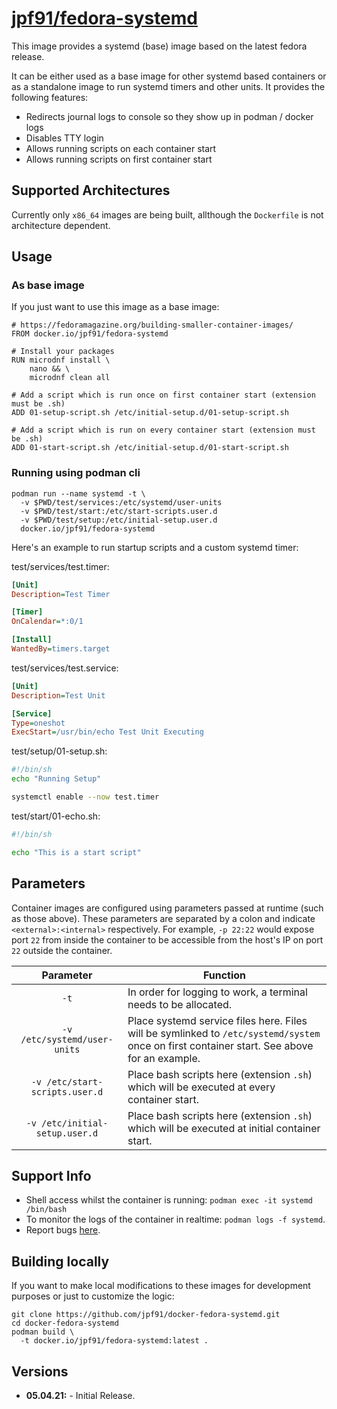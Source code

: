 # [jpf91/fedora-systemd](https://github.com/jpf91/docker-fedora-systemd)

This image provides a systemd (base) image based on the latest fedora release.

It can be either used as a base image for other systemd based containers or as a
standalone image to run systemd timers and other units. It provides the following features:

* Redirects journal logs to console so they show up in podman / docker logs
* Disables TTY login
* Allows running scripts on each container start
* Allows running scripts on first container start

## Supported Architectures

Currently only `x86_64` images are being built, allthough the `Dockerfile` is not architecture dependent.

## Usage

### As base image

If you just want to use this image as a base image:
```
# https://fedoramagazine.org/building-smaller-container-images/
FROM docker.io/jpf91/fedora-systemd

# Install your packages
RUN microdnf install \
    nano && \
    microdnf clean all

# Add a script which is run once on first container start (extension must be .sh)
ADD 01-setup-script.sh /etc/initial-setup.d/01-setup-script.sh

# Add a script which is run on every container start (extension must be .sh)
ADD 01-start-script.sh /etc/initial-setup.d/01-start-script.sh
```

### Running using podman cli

```
podman run --name systemd -t \
  -v $PWD/test/services:/etc/systemd/user-units
  -v $PWD/test/start:/etc/start-scripts.user.d
  -v $PWD/test/setup:/etc/initial-setup.user.d
  docker.io/jpf91/fedora-systemd
```

Here's an example to run startup scripts and a custom systemd timer:

test/services/test.timer:
```ini
[Unit]
Description=Test Timer

[Timer]
OnCalendar=*:0/1

[Install]
WantedBy=timers.target
```

test/services/test.service:
```ini
[Unit]
Description=Test Unit

[Service]
Type=oneshot
ExecStart=/usr/bin/echo Test Unit Executing
```

test/setup/01-setup.sh:
```bash
#!/bin/sh
echo "Running Setup"

systemctl enable --now test.timer
```

test/start/01-echo.sh:
```bash
#!/bin/sh

echo "This is a start script"
```


## Parameters

Container images are configured using parameters passed at runtime (such as those above). These parameters are separated by a colon and indicate `<external>:<internal>` respectively. For example, `-p 22:22` would expose port `22` from inside the container to be accessible from the host's IP on port `22` outside the container.

| Parameter | Function |
| :----: | --- |
| `-t` | In order for logging to work, a terminal needs to be allocated. |
| `-v /etc/systemd/user-units` | Place systemd service files here. Files will be symlinked to `/etc/systemd/system` once on first container start. See above for an example. |
| `-v /etc/start-scripts.user.d` | Place bash scripts here (extension `.sh`) which will be executed at every container start. |
| `-v /etc/initial-setup.user.d` | Place bash scripts here (extension `.sh`) which will be executed at initial container start. |

## Support Info

* Shell access whilst the container is running: `podman exec -it systemd /bin/bash`
* To monitor the logs of the container in realtime: `podman logs -f systemd`.
* Report bugs [here](https://github.com/jpf91/docker-fedora-systemd).

## Building locally

If you want to make local modifications to these images for development purposes or just to customize the logic:
```
git clone https://github.com/jpf91/docker-fedora-systemd.git
cd docker-fedora-systemd
podman build \
  -t docker.io/jpf91/fedora-systemd:latest .
```

## Versions

* **05.04.21:** - Initial Release.
